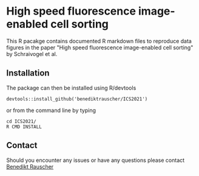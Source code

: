 # High speed fluorescence image-enabled cell sorting

This R pacakge contains documented R markdown files to reproduce data figures in the paper "High speed fluorescence image-enabled cell sorting" by Schraivogel et al.

## Installation

The package can then be installed using R/devtools 

```{r}
devtools::install_github('benediktrauscher/ICS2021')
```

or from the command line by typing

```{sh}
cd ICS2021/
R CMD INSTALL
```

## Contact

Should you encounter any issues or have any questions please contact [Benedikt Rauscher](https://www-db.embl.de/EMBLPersonGroup-PersonPicture/MailForm/?recipient=CP-60033565)
